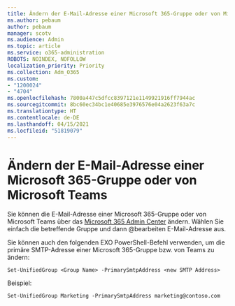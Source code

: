 ```yaml
---
title: Ändern der E-Mail-Adresse einer Microsoft 365-Gruppe oder von Microsoft Teams
ms.author: pebaum
author: pebaum
manager: scotv
ms.audience: Admin
ms.topic: article
ms.service: o365-administration
ROBOTS: NOINDEX, NOFOLLOW
localization_priority: Priority
ms.collection: Adm_O365
ms.custom:
- "1200024"
- "4704"
ms.openlocfilehash: 7800a447c5dfcc8397121e1149921916ff7944ac
ms.sourcegitcommit: 8bc60ec34bc1e40685e3976576e04a2623f63a7c
ms.translationtype: HT
ms.contentlocale: de-DE
ms.lasthandoff: 04/15/2021
ms.locfileid: "51819079"
---
```

# <a name="change-email-address-of-a-microsoft-365-group-or-microsoft-teams"></a>Ändern der E-Mail-Adresse einer Microsoft 365-Gruppe oder von Microsoft Teams

Sie können die E-Mail-Adresse einer Microsoft 365-Gruppe oder von Microsoft Teams über das [Microsoft 365 Admin Center](https://admin.microsoft.com/) ändern. Wählen Sie einfach die betreffende Gruppe und dann @bearbeiten E-Mail-Adresse aus.

Sie können auch den folgenden EXO PowerShell-Befehl verwenden, um die primäre SMTP-Adresse einer Microsoft 365-Gruppe bzw. von Teams zu ändern:

`Set-UnifiedGroup <Group Name> -PrimarySmtpAddress <new SMTP Address>`

Beispiel:

`Set-UnifiedGroup Marketing -PrimarySmtpAddress marketing@contoso.com`
